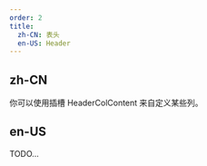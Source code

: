 ```yaml
---
order: 2
title:
  zh-CN: 表头
  en-US: Header
---
```


## zh-CN

你可以使用插槽 HeaderColContent 来自定义某些列。 

## en-US

TODO...
